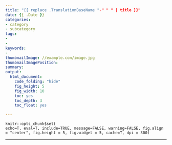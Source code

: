 ```yaml
---
title: "{{ replace .TranslationBaseName "-" " " | title }}"
date: {{ .Date }}
categories:
- category
- subcategory
tags:
- 
- 
keywords:
- 
thumbnailImage: //example.com/image.jpg
thumbnailImagePosition: 
summary: 
output:
  html_document:
    code_folding: "hide"
    fig_height: 5
    fig_width: 10
    toc: yes
    toc_depth: 3
    toc_float: yes

---
```


```{r setup, include=FALSE}
knitr::opts_chunk$set(
echo=T, eval=T, include=TRUE, message=FALSE, warning=FALSE, fig.align = "center", fig.height = 5, fig.widget = 5, cache=T, dpi = 300)
```

---

<!--more-->

